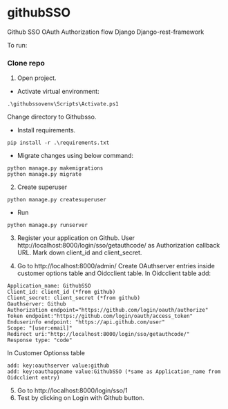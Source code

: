 # githubSSO
Github SSO OAuth Authorization flow Django Django-rest-framework

To run:
### Clone repo
1. Open project.
  * Activate virtual environment:
```
.\githubssovenv\Scripts\Activate.ps1
```
Change directory to Githubsso.
  * Install requirements.
```
pip install -r .\requirements.txt
```
  * Migrate changes using below command:
```
python manage.py makemigrations
python manage.py migrate
```
2. Create superuser
```
python manage.py createsuperuser
```
  * Run
```
python manage.py runserver
```

3. Register your application on Github.
User http://localhost:8000/login/sso/getauthcode/ as Authorization callback URL.
Mark down client_id and client_secret.

4. Go to http://localhost:8000/admin/
Create OAuthserver entries inside customer options table and Oidcclient table.
In Oidcclient table
add:
```
Application_name: GithubSSO
Client_id: client_id (*from github)
Client_secret: client_secret (*from github)
Oauthserver: Github
Authorization endpoint="https://github.com/login/oauth/authorize"
Token endpoint:"https://github.com/login/oauth/access_token"
Enduserinfo endpoint: "https://api.github.com/user"
Scope: "[user:email]"
Redirect uri:"http://localhost:8000/login/sso/getauthcode/"
Response type: "code"
```
In Customer Optionss table 
```
add: key:oauthserver value:github
add: key:oauthappname value:GithubSSO (*same as Application_name from Oidcclient entry)
```
5. Go to http://localhost:8000/login/sso/1
6. Test by clicking on Login with Github button.
